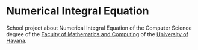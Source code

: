 # Numerical Integral Equation

School project about Numerical Integral Equation of the Computer Science degree of the [Faculty of Mathematics and Computing](http://www.uh.cu/ciencias-de-la-computacion) of the [University of Havana](http://www.uh.cu).
